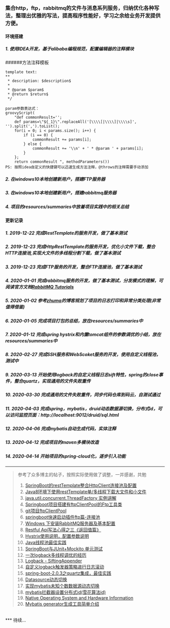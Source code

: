 ### 集合http，ftp，rabbitmq的文件与消息系列服务，归纳优化各种写法，整理出优雅的写法，提高程序性能好，学习之余给业务开发提供方便。
#### 环境搭建
##### 1. 使用IDEA开发，基于alibaba编程规范，配置编辑器的注释模块
######方法注释模板

````
template text:
**
 * description: $description$
 *
 * @param $param$
 * @return $return$
 */
 
param参数表达式：
groovyScript(
    "def commonResult=''; 
    def params=\"${_1}\".replaceAll('[\\\\[|\\\\]|\\\\s]', '').split(',').toList(); 
    for(i = 0; i < params.size(); i++) {
        if (i == 0) {
            commonResult += params[i];
        } else {
            commonResult += '\\n' + ' * @param ' + params[i];
        }
    }; 
    return commonResult ", methodParameters())
PS: 按照idea自定义的快捷键可以迅速生成方法注释，@throws的注释需要手动添加
````
##### 2. 在windows10本地创建新用户，搭建FTP服务器
##### 3. 在windows10本地创建新用户，搭建rabbitmq服务器
##### 4. 项目的resources/summaries中放着项目实践中的相关总结
#### 更新记录
##### 1. 2019-12-22 完成RestTemplate的服务开发，做了基本测试 
##### 2. 2019-12-23 完成HttpRestTemplate的服务开发，优化小文件下载，整合HTTP连接池,实现大文件的多线程分割下载，做了基本测试
##### 3. 2019-12-23 完成FTP服务的开发，整合FTP连接池，做了基本测试
##### 4. 2020-01-01 完成rabbitmq服务的开发，做了基本测试，分发模式的理解，可阅读官方文档[RabbitMQ Tutorials](https://www.rabbitmq.com/getstarted.html)
##### 5. 2020-01-02 参考[zhuma](https://github.com/zhumaer/zhuma)的博客规划了项目的日志打印和异常分类处理(非常值得借鉴)
##### 6. 2020-01-05 完成项目打包的总结，放在resources/summaries中
##### 7. 2020-01-12 完成spring hystrix和内置tomcat组件的参数调优的小结，放在resources/summaries中
##### 8. 2020-02-27 完成SSH服务和WebScoket服务的开发，使用自定义线程池，测试中
##### 9. 2020-03-13 开始使用logback的自定义线程日志sift特性，spring的close事件，整合quartz，实现通用的文件失败重传
##### 10. 2020-03-30 完成通用的文件失败重传，同步代码仓库到码云，自测试通过
##### 11. 2020-04-03 完成spring，mybatis，druid动态数据源切换，分布式id，可以访问监控页面：http://localhost:9012/druid/sql.html
##### 12. 2020-04-06 完成mybatis自动生成代码，实体注释
##### 13. 2020-04-12 完成项目的maven多模块改造
##### 14. 2020-04-14 开始项目的spring-cloud化，逐步引入功能

---
> 参考了众多博主的帖子，按照实际使用做了调整，一并感谢，共勉
> 1. [SpringBoot的restTemplate整合HttpClient连接池及配置](https://blog.csdn.net/zzzgd_666/article/details/88858181)
> 2. [Java8环境下使用restTemplate单/多线程下载大文件和小文件](https://blog.csdn.net/zzzgd_666/article/details/88915818)
> 3. [java.util.concurrent.ThreadFactory 实例讲解](https://blog.csdn.net/zombres/article/details/80497515)
> 4. [Springboot项目搭建有ftpClientPool的Ftp工具类](https://blog.csdn.net/u011424653/article/details/78637725/)
> 5. [git项目ftpClientPool](https://github.com/jellyflu/ftpClientPool)
> 6. [springboot快速启动插件ftp篇-连接池](https://blog.csdn.net/qq_31463999/article/details/82761938)
> 7. [Windows 下安装RabbitMQ服务器及基本配置](https://www.cnblogs.com/vaiyanzi/p/9531607.html)
> 8. [Restful Api写法心得之三《返回值篇》](https://blog.csdn.net/aiyaya_/article/details/78209992)
> 9. [Hystrix使用说明，配置参数说明](https://blog.csdn.net/tongtong_use/article/details/78611225)
> 10. [Java线程池最佳实践](https://blog.csdn.net/wanghao112956/article/details/99292107)
> 11. [SpringBoot与JUnit+Mockito 单元测试](https://www.tianmaying.com/tutorial/JunitForSpringBoot)
> 12. [一次logback多线程调优的经历](https://segmentfault.com/a/1190000016204970?utm_source=tag-newest)
> 13. [Logback - SiftingAppender](https://blog.csdn.net/tmdcda/article/details/87616919)
> 14. [自定义logback触发器策略进行日志滚动](https://www.oschina.net/question/5189_7691)
> 15. [spring-boot-2.0.3之quartz集成，最佳实践](https://www.cnblogs.com/youzhibing/p/10208056.html)
> 16. [Datasource动态切换](https://blog.csdn.net/qq_32078397/article/details/54694047)
> 17. [实现mybatis未知个数数据源动态切换](https://blog.csdn.net/CSDNOFZHC/article/details/90903786)
> 18. [mybatis拦截器设置分布式id(雪花算法id)](https://blog.csdn.net/qq_40250122/article/details/101535884)
> 19. [Native Operating System and Hardware Information](https://github.com/oshi/oshi)
> 20. [Mybatis generator生成工具简单介绍](https://www.cnblogs.com/zhouguanglin/p/11239583.html)
<br>
***
待续...